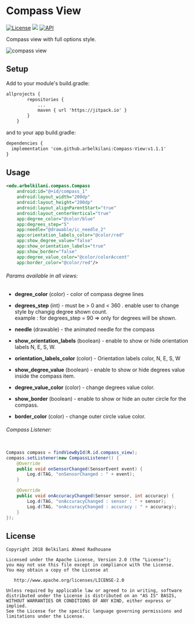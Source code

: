 # Compass View
[![License](https://img.shields.io/badge/License-Apache%202.0-blue.svg)](https://github.com/vlad1m1r990/Lemniscate/blob/master/LICENSE)
[![](https://jitpack.io/v/arbelkilani/BiColored-Progress.svg)](https://jitpack.io/#arbelkilani/Compass-View)
[![API](https://img.shields.io/badge/API-19%2B-green.svg?style=flat)]()

Compass view with full options style. 

![compass view](https://i.makeagif.com/media/5-13-2018/LtaULi.gif)

## Setup

Add to your module's build.gradle:

```xml
allprojects {
        repositories {
            ...
            maven { url 'https://jitpack.io' }
        }
    }
```
and to your app build.gradle:

```xml
dependencies {
  implementation 'com.github.arbelkilani:Compass-View:v1.1.1'
}
```

## Usage

```xml
<edu.arbelkilani.compass.Compass
    android:id="@+id/compass_1"
    android:layout_width="200dp"
    android:layout_height="200dp"
    android:layout_alignParentStart="true"
    android:layout_centerVertical="true"
    app:degree_color="@color/blue"
    app:degrees_step="5"
    app:needle="@drawable/ic_needle_2"
    app:orientation_labels_color="@color/red"
    app:show_degree_value="false"
    app:show_orientation_labels="true"
    app:show_border="false"
    app:degree_value_color="@color/colorAccent"
    app:border_color="@color/red"/>
```

###### Params available in all views:

* **degree_color** (color) - color of compass degree lines
* **degrees_step** (int) - must be > 0 and < 360 . 
	enable user to change style by changig degree shown count.   
	example : for degrees_step = 90 => only for degrees will be shown.  

* **needle** (drawable) - the animated needle for the compass

* **show_orientation_labels** (boolean) - enable to show or hide orientation labels N, E, S, W.
* **orientation_labels_color** (color) - Orientation labels color, N, E, S, W

* **show_degree_value** (boolean) - enable to show or hide degrees value inside the compass item.
* **degree_value_color** (color) - change degrees value color.

* **show_border** (boolean) - enable to show or hide an outer circle for the compass.
* **border_color** (color) - change outer circle value color.


###### Compass Listener:
```java

Compass compass = findViewById(R.id.compass_view);
compass.setListener(new CompassListener() {
    @Override
    public void onSensorChanged(SensorEvent event) {
        Log.d(TAG, "onSensorChanged : " + event);
    }

    @Override
    public void onAccuracyChanged(Sensor sensor, int accuracy) {
        Log.d(TAG, "onAccuracyChanged : sensor : " + sensor);
        Log.d(TAG, "onAccuracyChanged : accuracy : " + accuracy);
    }
});
```

## License

    Copyright 2018 Belkilani Ahmed Radhouane

    Licensed under the Apache License, Version 2.0 (the "License");
    you may not use this file except in compliance with the License.
    You may obtain a copy of the License at

       http://www.apache.org/licenses/LICENSE-2.0

    Unless required by applicable law or agreed to in writing, software
    distributed under the License is distributed on an "AS IS" BASIS,
    WITHOUT WARRANTIES OR CONDITIONS OF ANY KIND, either express or implied.
    See the License for the specific language governing permissions and
    limitations under the License.
